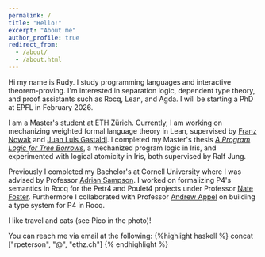 ```yaml
---
permalink: /
title: "Hello!"
excerpt: "About me"
author_profile: true
redirect_from: 
  - /about/
  - /about.html
---
```


Hi my name is Rudy. I study programming languages and interactive theorem-proving. I'm interested in separation logic, dependent type theory, and proof assistants such as Rocq, Lean, and Agda. I will be starting a PhD at EPFL in February 2026.

I am a Master's student at ETH Zürich. Currently, I am working on mechanizing weighted formal language theory in Lean, supervised by [Franz Nowak](https://rycolab.io/authors/franz/) and [Juan Luis Gastaldi](https://rycolab.io/authors/gianni/). I completed my Master's thesis [*A Program Logic for Tree Borrows*](http://rudynicolop.github.io/publications/2025-09-19-tree-borrows), a mechanized program logic in Iris, and experimented with logical atomicity in Iris, both supervised by Ralf Jung.

Previously I completed my Bachelor's at Cornell University where I was advised by Professor [Adrian Sampson](https://www.cs.cornell.edu/~asampson/). I worked on formalizing P4's semantics in Rocq for the Petr4 and Poulet4 projects under Professor [Nate Foster](https://www.cs.cornell.edu/~jnfoster/). Furthermore I collaborated with Professor [Andrew Appel](https://www.cs.princeton.edu/~appel/) on building a type system for P4 in Rocq.

I like travel and cats (see Pico in the photo)!

You can reach me via email at the following:
{%highlight haskell %}
concat ["rpeterson", "@", "ethz.ch"]
{% endhighlight %}
